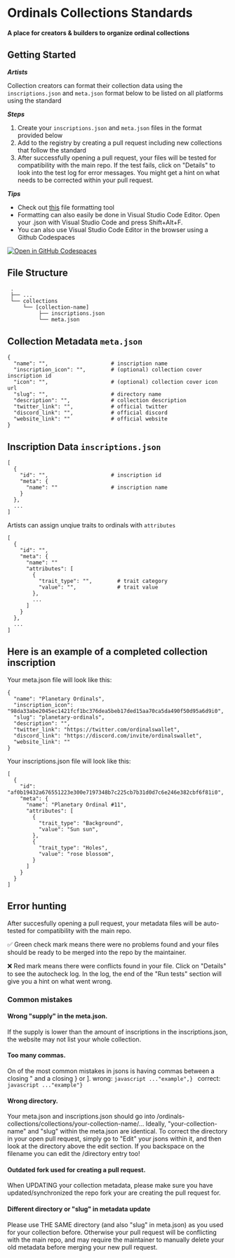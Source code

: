 # Ordinals Collections Standards

#### A place for creators &amp; builders to organize ordinal collections

## Getting Started

**_Artists_**

Collection creators can format their collection data using the `inscriptions.json` and `meta.json` format below to be listed on all platforms using the standard

**_Steps_**

1. Create your `inscriptions.json` and `meta.json` files in the format provided below
2. Add to the registry by creating a pull request including new collections that follow the standard
3. After successfully opening a pull request, your files will be tested for compatibility with the main repo. If the test fails, click on "Details" to look into the test log for error messages. You might get a hint on what needs to be corrected within your pull request.

**_Tips_**
- Check out [this](https://ordinals-metadata-composer.vercel.app/) file formatting tool
- Formatting can also easily be done in Visual Studio Code Editor. Open your .json with Visual Studio Code and press Shift+Alt+F.
- You can also use Visual Studio Code Editor in the browser using a Github Codespaces

[![Open in GitHub Codespaces](https://github.com/codespaces/badge.svg)](https://codespaces.new/ordinals-wallet/ordinals-collections) 

## File Structure

```
 .
 ├── ...
 └── collections
     └── [collection-name]
          ├── inscriptions.json
          └── meta.json
```

## Collection Metadata `meta.json`

```
{
  "name": "",                    # inscription name
  "inscription_icon": "",        # (optional) collection cover inscription id
  "icon": "",                    # (optional) collection cover icon url
  "slug": "",                    # directory name
  "description": "",             # collection description
  "twitter_link": "",            # official twitter
  "discord_link": "",            # official discord
  "website_link": ""             # official website
}
```

## Inscription Data `inscriptions.json`

```
[
  {
    "id": "",                    # inscription id
    "meta": {
      "name": ""                 # inscription name
    }
  },
  ...
]
```

Artists can assign unqiue traits to ordinals with `attributes`

```
[
  {
    "id": "",
    "meta": {
      "name": ""
      "attributes": [
        {
          "trait_type": "",        # trait category
          "value": "",             # trait value
        },
        ...
      ]
    }
  },
  ...
]
```

## Here is an example of a completed collection inscription

Your meta.json file will look like this:

```
{
  "name": "Planetary Ordinals",
  "inscription_icon": "98da33abe2045ec1421fcf1bc376dea5beb17ded15aa70ca5da490f50d95a6d9i0",
  "slug": "planetary-ordinals",
  "description": "",
  "twitter_link": "https://twitter.com/ordinalswallet",
  "discord_link": "https://discord.com/invite/ordinalswallet",
  "website_link": ""
}
```

Your inscriptions.json file will look like this:

```
[
  {
    "id": "af0b19432a676551223e300e7197348b7c225cb7b31d0d7c6e246e382cbf6f81i0",
    "meta": {
      "name": "Planetary Ordinal #11",
      "attributes": [
        {
          "trait_type": "Background",
          "value": "Sun sun",
        },
        {
          "trait_type": "Holes",
          "value": "rose blossom",
        }
      ]
    }
  }
]
```

## Error hunting 

After succesfully opening a pull request, your metadata files will be auto-tested for compatibility with the main repo. 

✅ Green check mark means there were no problems found and your files should be ready to be merged into the repo by the maintainer. 

❌ Red mark means there were conflicts found in your file. Click on "Details" to see the autocheck log. In the log, the end of the "Run tests" section will give you a hint on what went wrong. 

### Common mistakes

#### Wrong "supply" in the meta.json. 
If the supply is lower than the amount of inscriptions in the inscriptions.json, the website may not list your whole collection.

#### Too many commas. 
On of the most common mistakes in jsons is having commas between a closing " and a closing } or ].
wrong:
```javascript ..."example",} ``` 
correct: 
```javascript ..."example"} ```

#### Wrong directory. 
Your meta.json and inscriptions.json should go into /ordinals-collections/collections/your-collection-name/... 
Ideally, "your-collection-name" and "slug" within the meta.json are identical. To correct the directory in your open pull request, simply go to "Edit" your jsons within it, and then look at the directory above the edit section. If you backspace on the filename you can edit the /directory entry too!

#### Outdated fork used for creating a pull request. 
When UPDATING your collection metadata, please make sure you have updated/synchronized the repo fork your are creating the pull request for. 

#### Different directory or "slug" in metadata update 
Please use THE SAME directory (and also "slug" in meta.json) as you used for your collection before. Otherwise your pull request will be conflicting with the main repo, and may require the maintainer to manually delete your old metadata before merging your new pull request. 

